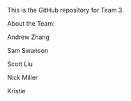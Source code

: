 This is the GitHub repository for Team 3.


About the Team:

Andrew Zhang

Sam Swanson

Scott Liu

Nick Miller

Kristie

